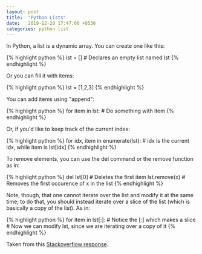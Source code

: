 ```yaml
---
layout: post
title:  "Python Lists"
date:   2019-12-20 17:47:00 +0530
categories: python list
---
```


In Python, a list is a dynamic array. You can create one like this:

{% highlight python %}
lst = [] # Declares an empty list named lst
{% endhighlight %}

Or you can fill it with items:

{% highlight python %}
lst = [1,2,3]
{% endhighlight %}

You can add items using "append":

{% highlight python %}
for item in lst:
    # Do something with item
{% endhighlight %}

Or, if you'd like to keep track of the current index:

{% highlight python %}
for idx, item in enumerate(lst):
    # idx is the current idx, while item is lst[idx]
{% endhighlight %}

To remove elements, you can use the del command or the remove function as in:

{% highlight python %}
del lst[0] # Deletes the first item
lst.remove(x) # Removes the first occurence of x in the list
{% endhighlight %}

Note, though, that one cannot iterate over the list and modify it at the same time; to do that, you should instead iterate over a slice of the list (which is basically a copy of the list). As in:

{% highlight python %}
for item in lst[:]: # Notice the [:] which makes a slice
       # Now we can modify lst, since we are iterating over a copy of it
{% endhighlight %}

Taken from this [Stackoverflow response][stackoverflow-link].

[stackoverflow-link]: https://stackoverflow.com/questions/2910864/in-python-how-can-i-declare-a-dynamic-array               
